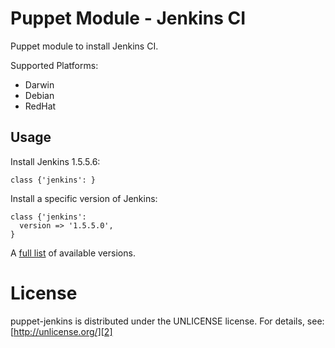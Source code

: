 Puppet Module - Jenkins CI
==========================

Puppet module to install Jenkins CI.

Supported Platforms:

- Darwin
- Debian
- RedHat

Usage
-----

Install Jenkins 1.5.5.6:

```
class {'jenkins': }
```

Install a specific version of Jenkins:

```
class {'jenkins':
  version => '1.5.5.0',
}
```

A [full list][1] of available versions.

[1]: http://mirror.xmission.com/jenkins/osx/

License
=======

puppet-jenkins is distributed under the UNLICENSE license. For details, see:
[http://unlicense.org/][2]

[2]: http://unlicense.org/
